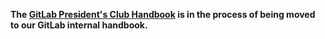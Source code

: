 **The [GitLab President's Club Handbook](https://docs.google.com/document/d/1AtizSBnTSSRXKG5a4m23t_OV9lbaQpCqyCFjfS9ctpI/edit?usp=sharing) is in the process of being moved to our GitLab internal handbook.**

